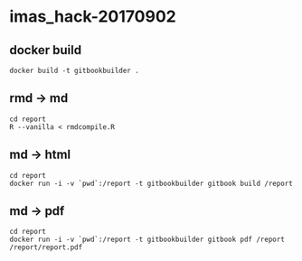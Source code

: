 # imas_hack-20170902

## docker build

```
docker build -t gitbookbuilder .
```

## rmd -> md

```
cd report
R --vanilla < rmdcompile.R
```

## md -> html

```
cd report
docker run -i -v `pwd`:/report -t gitbookbuilder gitbook build /report
```

## md -> pdf

```
cd report
docker run -i -v `pwd`:/report -t gitbookbuilder gitbook pdf /report /report/report.pdf
```
